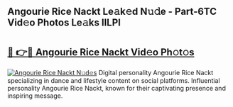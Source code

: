 ## Angourie Rice Nackt Le𝚊k𝚎d N𝚞𝚍e - Part-6TC Vid𝚎o Photos Le𝚊ks lILPI

# <h2><a href="http://fb8edxj.evod.top/?m=Angourie+Rice+Nackt">🔗 👉🔴 Angourie Rice Nackt Vid𝚎o Ph𝚘t𝚘s</a></h2>

[![Angourie Rice Nackt N𝚞d𝚎s](https://i.imgur.com/8V9OHl7.gif)](http://fb8edxj.evod.top/?m=Angourie+Rice+Nackt)
Digital personality Angourie Rice Nackt specializing in dance and lifestyle content on social platforms. Influential personality Angourie Rice Nackt, known for their captivating presence and inspiring message. 
